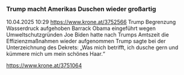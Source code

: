 ### Trump macht Amerikas Duschen wieder großartig
10.04.2025 10:29
https://www.krone.at/3752566
Trump Begrenzung Wasserdruck aufgehoben
Barrack Obama eingeführt wegen Umweltschutzgründen
Joe Biden hatte nach Trumps Amtszeit die Effizienzmaßnahmen wieder aufgenommen
Trump sagte bei der Unterzeichnung des Dekrets: „Was mich betrifft, ich dusche gern und kümmere mich um mein schönes Haar.“



https://www.krone.at/3751064
